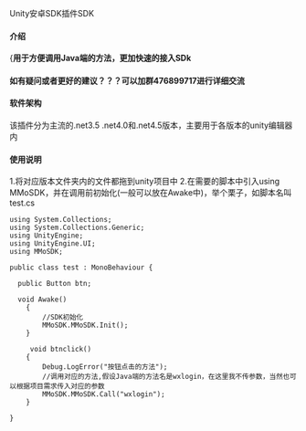 Unity安卓SDK插件SDK

#### 介绍
{**用于方便调用Java端的方法，更加快速的接入SDk**

#### 如有疑问或者更好的建议？？？可以加群476899717进行详细交流

#### 软件架构
该插件分为主流的.net3.5 .net4.0和.net4.5版本，主要用于各版本的unity编辑器内

#### 使用说明
1.将对应版本文件夹内的文件都拖到unity项目中
2.在需要的脚本中引入using MMoSDK，并在调用前初始化(一般可以放在Awake中)，举个栗子，如脚本名叫test.cs

```
using System.Collections;
using System.Collections.Generic;
using UnityEngine;
using UnityEngine.UI;
using MMoSDK;

public class test : MonoBehaviour {

  public Button btn;

  void Awake()
    {
	    //SDK初始化
        MMoSDK.MMoSDK.Init();
    }
	
	 void btnclick()
    {
        Debug.LogError("按钮点击的方法");
		//调用对应的方法,假设Java端的方法名是wxlogin，在这里我不传参数，当然也可以根据项目需求传入对应的参数
        MMoSDK.MMoSDK.Call("wxlogin");
    }

}

```
